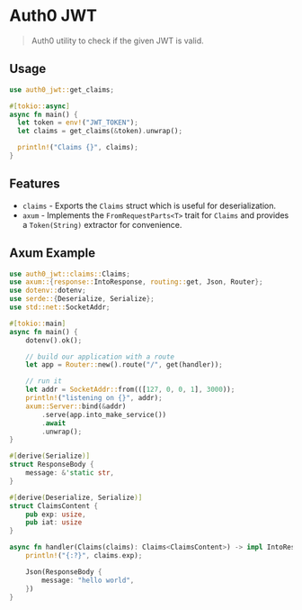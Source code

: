 # Auth0 JWT
> Auth0 utility to check if the given JWT is valid.

## Usage
```rust
use auth0_jwt::get_claims;

#[tokio::async]
async fn main() {
  let token = env!("JWT_TOKEN");
  let claims = get_claims(&token).unwrap();

  println!("Claims {}", claims);
}
```

## Features 
- `claims` - Exports the `Claims` struct which is useful for deserialization. 
- `axum` - Implements the `FromRequestParts<T>` trait for `Claims` and provides a `Token(String)` extractor for convenience.

## Axum Example 
```rust
use auth0_jwt::claims::Claims;
use axum::{response::IntoResponse, routing::get, Json, Router};
use dotenv::dotenv;
use serde::{Deserialize, Serialize};
use std::net::SocketAddr;

#[tokio::main]
async fn main() {
    dotenv().ok();

    // build our application with a route
    let app = Router::new().route("/", get(handler));

    // run it
    let addr = SocketAddr::from(([127, 0, 0, 1], 3000));
    println!("listening on {}", addr);
    axum::Server::bind(&addr)
        .serve(app.into_make_service())
        .await
        .unwrap();
}

#[derive(Serialize)]
struct ResponseBody {
    message: &'static str,
}

#[derive(Deserialize, Serialize)]
struct ClaimsContent {
    pub exp: usize,
    pub iat: usize
}

async fn handler(Claims(claims): Claims<ClaimsContent>) -> impl IntoResponse {
    println!("{:?}", claims.exp);

    Json(ResponseBody {
        message: "hello world",
    })
}
```
